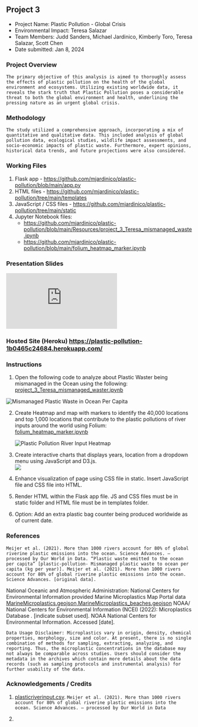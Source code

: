 ##  Project 3
* Project Name: Plastic Pollution - Global Crisis
* Environmental Impact: Teresa Salazar
* Team Members: Judd Sanders, Michael Jardinico, Kimberly Toro, Teresa Salazar, Scott Chen 
* Date submitted: Jan 8, 2024

### Project Overview
`The primary objective of this analysis is aimed to thoroughly assess the effects of plastic pollution on the health of the global environment and ecosystems. Utilizing existing worldwide data, it reveals the stark truth that Plastic Pollution poses a considerable threat to both the global environment and health, underlining the pressing nature as an urgent global crisis. `

### Methodology
`The study utilized a comprehensive approach, incorporating a mix of quantitative and qualitative data. This included analysis of global pollution data, ecological studies, wildlife impact assessments, and socio-economic impacts of plastic waste. Furthermore, expert opinions, historical data trends, and future projections were also considered.`

### Working Files
1. Flask app - https://github.com/mjardinico/plastic-pollution/blob/main/app.py
2. HTML files - https://github.com/mjardinico/plastic-pollution/tree/main/templates
3. JavaScript / CSS files - https://github.com/mjardinico/plastic-pollution/tree/main/static
4. Jupyter Notebook files: 
    - https://github.com/mjardinico/plastic-pollution/blob/main/Resources/project_3_Teresa_mismanaged_waste.ipynb 
    - https://github.com/mjardinico/plastic-pollution/blob/main/folium_heatmap_marker.ipynb 


### Presentation Slides
![Plastic Pollution - Global Crisis](https://github.com/mjardinico/plastic-pollution/blob/main/Resources/Plastic_Pollution.pdf)


### Hosted Site (Heroku) https://plastic-pollution-1b0465c24684.herokuapp.com/ 

### Instructions
1. Open the following code to analyze about Plastic Waster being mismanaged in the Ocean using the following: [project_3_Teresa_mismanaged_waster.ipynb](https://github.com/mjardinico/plastic-pollution/blob/main/Resources/project_3_Teresa_mismanaged_waste.ipynb) 

![Mismanaged Plastic Waste in Ocean Per Capita](https://github.com/mjardinico/plastic-pollution/blob/main/Resources/mismanaged_plastic_waste_to_ocean_per_capita.png)


2. Create Heatmap and map with markers to identify the 40,000 locations and top 1,000 locations that contribute to the plastic pollutions of river inputs around the world using Folium:  
[folium_heatmap_marker.ipynb](https://github.com/mjardinico/plastic-pollution/blob/main/folium_heatmap_marker.ipynb)
    
    ![Plastic Pollution River Input Heatmap](https://github.com/mjardinico/plastic-pollution/blob/main/Resources/40000_locations_river_inputs.png)

    <!-- ![Top 1000 locations that contribute to Plastic Pollution in oceans](https://github.com/mjardinico/plastic-pollution/blob/main/Resources/top_1000_river_inputs.png) -->

3. Create interactive charts that displays years, location from a dropdown menu using JavaScript and D3.js.  
    ![](https://github.com/mjardinico/plastic-pollution/blob/main/Resources/Flask_app_img.png)


4. Enhance visualization of page using CSS file in static. Insert JavaScript file and CSS file into HTML. 

5. Render HTML within the Flask app file. JS and CSS files must be in static folder and HTML file must be in templates folder.

6. Option: Add an extra plastic bag counter being produced worldwide as of current date. 
[](https://plastic-pollution-1b0465c24684.herokuapp.com/bagcounter) 


### References
`Meijer et al. (2021). More than 1000 rivers account for 80% of global riverine plastic emissions into the ocean. Science Advances. – processed by Our World in Data. “Plastic waste emitted to the ocean per capita” [plastic-pollution- Mismanaged plastic waste to ocean per capita (kg per year)]. Meijer et al. (2021). More than 1000 rivers account for 80% of global riverine plastic emissions into the ocean. Science Advances. [original data].`

National Oceanic and Atmospheric Administration:
National Centers for Environmental Information provided Marine Microplastics Map Portal data [MarineMicroplastics.geojson,MarineMicroplastics_beaches.geojson](https://www.ncei.noaa.gov/products/microplastics)
NOAA/ National Centers for Environmental Information (NCEI) (2022): Microplastics Database . [indicate subset used]. NOAA National Centers for Environmental Information. Accessed [date].

`Data Usage Disclaimer: Microplastics vary in origin, density, chemical properties, morphology, size and color. At present, there is no single combination of methods for sampling, extracting, analyzing, and reporting. Thus, the microplastic concentrations in the database may not always be comparable across studies. Users should consider the metadata in the archives which contain more details about the data records (such as sampling protocols and instrumental analysis) for further usability of the data.`

### Acknowledgements / Credits
1. [plasticriverinput.csv](https://github.com/mjardinico/plastic-pollution/blob/main/Resources/plasticriverinput_area.csv). 
`Meijer et al. (2021). More than 1000 rivers account for 80% of global riverine plastic emissions into the ocean. Science Advances. – processed by Our World in Data`

2. 